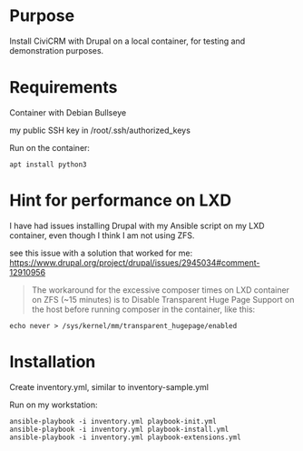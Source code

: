 Purpose
=======

Install CiviCRM with Drupal on a local container, for testing and demonstration purposes.

Requirements
============

Container with Debian Bullseye

my public SSH key in /root/.ssh/authorized_keys

Run on the container:

    apt install python3

Hint for performance on LXD
===========================

I have had issues installing Drupal with my Ansible script on my LXD container, even though I think I am not using ZFS.

see this issue with a solution that worked for me: https://www.drupal.org/project/drupal/issues/2945034#comment-12910956

> The workaround for the excessive composer times on LXD container on ZFS (~15 minutes) is to Disable Transparent Huge Page Support on the host before running composer in the container, like this:

    echo never > /sys/kernel/mm/transparent_hugepage/enabled

Installation
============

Create inventory.yml, similar to inventory-sample.yml

Run on my workstation:

    ansible-playbook -i inventory.yml playbook-init.yml
    ansible-playbook -i inventory.yml playbook-install.yml
    ansible-playbook -i inventory.yml playbook-extensions.yml